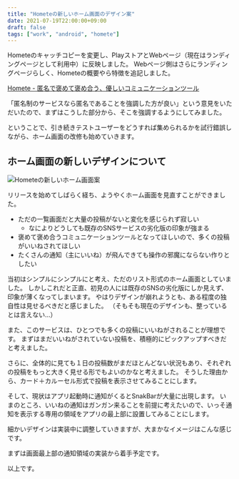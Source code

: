 ```yaml
---
title: "Hometeの新しいホーム画面のデザイン案"
date: 2021-07-19T22:00:00+09:00
draft: false
tags: ["work", "android", "homete"]
---
```


Hometeのキャッチコピーを変更し、PlayストアとWebページ（現在はランディングページとして利用中）に反映しました。
Webページ側はさらにランディングページらしく、Hometeの概要やら特徴を追記しました。

[Homete - 匿名で褒めて褒め合う、優しいコミュニケーションツール](https://homete.yamaglo.jp/)

「匿名制のサービスなら匿名であることを強調した方が良い」という意見をいただいたので、まずはこうした部分から、そこを強調するようにしてみました。

ということで、引き続きテストユーザーをどうすれば集められるかを試行錯誤しながら、ホーム画面の改修も始めていきます。

## ホーム画面の新しいデザインについて

![Hometeの新しいホーム画面案](/note/image/homete-new-home-design-idea/homete-new-home-design-idea.png)

リリースを始めてしばらく経ち、ようやくホーム画面を見直すことができました。

- ただの一覧画面だと大量の投稿がないと変化を感じられず寂しい
  - なによりどうしても既存のSNSサービスの劣化版の印象が強まる
- 褒めて褒め合うコミュニケーションツールとなってほしいので、多くの投稿がいいねされてほしい
- たくさんの通知（主にいいね）が飛んできても操作の邪魔にならない作りとしたい

当初はシンプルにシンプルにと考え、ただのリスト形式のホーム画面としていました。
しかしこれだと正直、初見の人には既存のSNSの劣化版にしか見えず、印象が薄くなってしまいます。
やはりデザインが崩れようとも、ある程度の独自性は見せるべきだと感じました。
（そもそも現在のデザインも、整っているとは言えない…）

また、このサービスは、ひとつでも多くの投稿にいいねがされることが理想です。
まずはまだいいねがされていない投稿を、積極的にピックアップすべきだと考えました。

さらに、全体的に見ても１日の投稿数がまだほとんどない状況もあり、それぞれの投稿をもっと大きく見せる形でもよいのかなと考えました。
そうした理由から、カード＋カルーセル形式で投稿を表示させてみることにします。

そして、現状はアプリ起動時に通知がくるとSnakBarが大量に出現します。
いまのところ、いいねの通知はガンガン来ることを前提に考えたいので、いっそ通知を表示する専用の領域をアプリの最上部に設置してみることにします。

細かいデザインは実装中に調整していきますが、大まかなイメージはこんな感じです。

まずは画面最上部の通知領域の実装から着手予定です。

以上です。